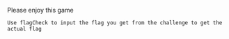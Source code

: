 Please enjoy this game

`Use flagCheck to input the flag you get from the challenge to get the actual flag`